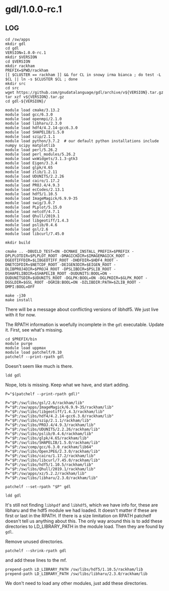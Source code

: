 gdl/1.0.0-rc.1
==============

LOG
---

    cd /sw/apps
    mkdir gdl
    cd gdl
    VERSION=1.0.0-rc.1
    mkdir $VERSION
    cd $VERSION
    mkdir rackham
    PREFIX=$PWD/rackham
    [[ $CLUSTER == rackham ]] && for CL in snowy irma bianca ; do test -L $CL || ln -s $CLUSTER $CL ; done
    mkdir src
    cd src
    wget https://github.com/gnudatalanguage/gdl/archive/v${VERSION}.tar.gz
    tar xzf v${VERSION}.tar.gz 
    cd gdl-${VERSION}/

    module load cmake/3.13.2
    module load gcc/6.3.0
    module load openmpi/2.1.0
    module load libharu/2.3.0
    module load hdf4/4.2.14-gcc6.3.0
    module load SHAPELIB/1.5.0
    module load szip/2.1.1
    module load python/3.7.2  # our default python installations include numpy scipy matplotlib
    module load perl/5.26.2
    module load perl_modules/5.26.2
    module load wxWidgets/3.1.3-gtk3
    module load Eigen/3.3.4
    module load glpk/4.65
    module load zlib/1.2.11
    module load UDUNITS/2.2.26
    module load cairo/1.17.2
    module load PROJ.4/4.9.3
    module load ecCodes/2.13.1
    module load hdf5/1.10.5
    module load ImageMagick/6.9.9-35
    module load swig/3.0.7
    module load PLplot/5.15.0
    module load netcdf/4.7.1
    module load Qhull/2019.1
    module load libgeotiff/1.4.3
    module load pslib/0.4.6
    module load gsl/2.6
    module load libcurl/7.45.0

    mkdir build

    cmake .. -DBUILD_TEST=ON -DCMAKE_INSTALL_PREFIX=$PREFIX -DPLPLOTDIR=$PLPLOT_ROOT -DMAGICKDIR=$IMAGEMAGICK_ROOT -DGEOTIFFDIR=$LIBGEOTIFF_ROOT -DHDFDIR=$HDF4_ROOT -DNETCDFDIR=$NETCDF_ROOT -DEIGEN3DIR=$EIGEN_ROOT -DLIBPROJ4DIR=$PROJ4_ROOT -DPSLIBDIR=$PSLIB_ROOT -DSHAPELIBDIR=$SHAPELIB_ROOT -DUDUNITS:BOOL=ON -DUDUNITSDIR=$UDUNITS_ROOT -DGLPK:BOOL=ON -DGLPKDIR=$GLPK_ROOT -DGSLDIR=$GSL_ROOT -DGRIB:BOOL=ON -DZLIBDIR:PATH=$ZLIB_ROOT -DMPI:BOOL=OFF

    make -j30
    make install

There will be a message about conflicting versions of libhdf5.  We just live with it for now.

The RPATH information is woefully incomplete in the `gdl` executable.  Update it.  First, see what's missing.

    cd $PREFIX/bin
    module purge
    module load uppmax
    module load patchelf/0.10
    patchelf --print-rpath gdl

Doesn't seem like much is there.

    ldd gdl

Nope, lots is missing.  Keep what we have, and start adding.

    P="$(patchelf --print-rpath gdl)"

    P="$P:/sw/libs/gsl/2.6/rackham/lib"
    P="$P:/sw/apps/ImageMagick/6.9.9-35/rackham/lib"
    P="$P:/sw/libs/libgeotiff/1.4.3/rackham/lib"
    P="$P:/sw/libs/hdf4/4.2.14-gcc6.3.0/rackham/lib"
    P="$P:/sw/libs/szip/2.1.1/rackham/lib"
    P="$P:/sw/libs/PROJ.4/4.9.3/rackham/lib"
    P="$P:/sw/libs/UDUNITS/2.2.26/rackham/lib"
    P="$P:/sw/libs/pslib/0.4.6/rackham/lib"
    P="$P:/sw/libs/glpk/4.65/rackham/lib"
    P="$P:/sw/libs/SHAPELIB/1.5.0/rackham/lib"
    P="$P:/sw/comp/gcc/6.3.0_rackham/lib64"
    P="$P:/sw/libs/OpenJPEG/2.3.0/rackham/lib"
    P="$P:/sw/libs/cairo/1.17.2/rackham/lib"
    P="$P:/sw/libs/libcurl/7.45.0/rackham/lib"
    P="$P:/sw/libs/hdf5/1.10.5/rackham/lib"
    P="$P:/sw/libs/Qhull/2019.1/rackham/lib"
    P="$P:/sw/apps/xz/5.2.2/rackham/lib"
    P="$P:/sw/libs/libharu/2.3.0/rackham/lib"

    patchelf --set-rpath "$P" gdl

    ldd gdl

It's still not finding `libhpdf` and `libhdf5`, which we have info for, these
are libharu and the hdf5 module we had loaded.  It doesn't matter if these are
first or last in the RPATH.  If there is a size limitation on RPATH patchelf
doesn't tell us anything about this.  The only way around this is to add these
directories to LD_LIBRARY_PATH in the module load.  Then they are found by
`gdl`.

Remove unused directories.

    patchelf --shrink-rpath gdl 

and add these lines to the mf.

    prepend-path LD_LIBRARY_PATH /sw/libs/hdf5/1.10.5/rackham/lib
    prepend-path LD_LIBRARY_PATH /sw/libs/libharu/2.3.0/rackham/lib

We don't need to load any other modules, just add these directories.
